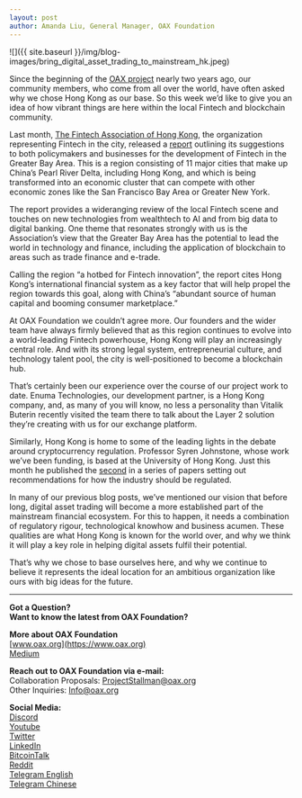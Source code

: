 ```yaml
---
layout: post
author: Amanda Liu, General Manager, OAX Foundation
---
```


![]({{ site.baseurl }}/img/blog-images/bring_digital_asset_trading_to_mainstream_hk.jpeg)

Since the beginning of the [OAX project](https://www.oax.org/en) nearly two years ago, our community members, who come from all over the world, have often asked why we chose Hong Kong as our base. So this week we’d like to give you an idea of how vibrant things are here within the local Fintech and blockchain community.

Last month, [The Fintech Association of Hong Kong](https://ftahk.org), the organization representing Fintech in the city, released a [report](https://ftahk.org/wp-content/uploads/2019/04/FTAHK_Greater_Bay_Area_Report_PR_April2019.pdf) outlining its suggestions to both policymakers and businesses for the development of Fintech in the Greater Bay Area. This is a region consisting of 11 major cities that make up China’s Pearl River Delta, including Hong Kong, and which is being transformed into an economic cluster that can compete with other economic zones like the San Francisco Bay Area or Greater New York.

The report provides a wideranging review of the local Fintech scene and touches on new technologies from wealthtech to AI and from big data to digital banking. One theme that resonates strongly with us is the Association’s view that the Greater Bay Area has the potential to lead the world in technology and finance, including the application of blockchain to areas such as trade finance and e-trade.

Calling the region “a hotbed for Fintech innovation”, the report cites Hong Kong’s international financial system as a key factor that will help propel the region towards this goal, along with China’s “abundant source of human capital and booming consumer marketplace.”

At OAX Foundation we couldn’t agree more. Our founders and the wider team have always firmly believed that as this region continues to evolve into a world-leading Fintech powerhouse, Hong Kong will play an increasingly central role. And with its strong legal system, entrepreneurial culture, and technology talent pool, the city is well-positioned to become a blockchain hub.

That’s certainly been our experience over the course of our project work to date. Enuma Technologies, our development partner, is a Hong Kong company, and, as many of you will know, no less a personality than Vitalik Buterin recently visited the team there to talk about the Layer 2 solution they’re creating with us for our exchange platform.

Similarly, Hong Kong is home to some of the leading lights in the debate around cryptocurrency regulation. Professor Syren Johnstone, whose work we’ve been funding, is based at the University of Hong Kong. Just this month he published the [second](https://medium.com/@OAX_Foundation/new-paper-from-hku-professor-sets-out-requirements-for-the-development-of-a-regulated-secondary-e1feca81f57) in a series of papers setting out recommendations for how the industry should be regulated.

In many of our previous blog posts, we’ve mentioned our vision that before long, digital asset trading will become a more established part of the mainstream financial ecosystem. For this to happen, it needs a combination of regulatory rigour, technological knowhow and business acumen. These qualities are what Hong Kong is known for the world over, and why we think it will play a key role in helping digital assets fulfil their potential.

That’s why we chose to base ourselves here, and why we continue to believe it represents the ideal location for an ambitious organization like ours with big ideas for the future.

---

**Got a Question?**  
**Want to know the latest from OAX Foundation?**  

**More about OAX Foundation**  
[www.oax.org](https://www.oax.org)  
[Medium](https://medium.com/@OAX_Foundation)  

**Reach out to OAX Foundation via e-mail:**  
Collaboration Proposals: [ProjectStallman@oax.org](mailto:ProjectStallman@oax.org)  
Other Inquiries: [Info@oax.org](mailto:Info@oax.org)  

**Social Media:**  
[Discord](https://discordapp.com/invite/ZH5YHkb)  
[Youtube](https://bit.ly/2Bvsk73)  
[Twitter](https://twitter.com/OAX_Foundation)  
[LinkedIn](https://www.linkedin.com/company/oax-foundation/)  
[BitcoinTalk](http://bitcointalk.org/index.php?topic=1943946)  
[Reddit](https://www.reddit.com/r/OpenANX/)  
[Telegram English](https://t.me/openanxteam)  
[Telegram Chinese](https://t.me/oax_cn)  